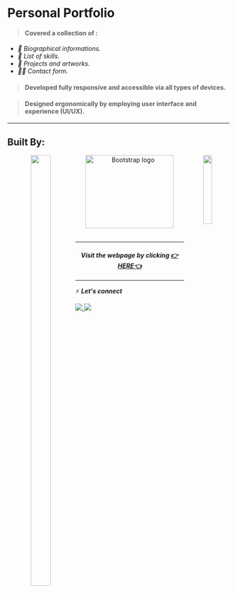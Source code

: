 <h1 style="align:center;">Personal Portfolio</h1>


> <h4>Covered a collection of :</h4>
  <i><ul>
      <li>🧬 Biographical informations.</li>
      <li>🦾 List of skills.</li>
      <li>🧩 Projects and artworks.</li>
      <li>🙋🏻 Contact form.</li>
   </ul></i>

> <h4>Developed fully responsive and accessible via all types of devices.</h4>

> <h4>Designed ergonomically by employing user interface and experience (UI/UX).</h4>

<hr>

## Built By: 
<div align="center">
  <img align="left" src="https://upload.wikimedia.org/wikipedia/commons/thumb/1/10/CSS3_and_HTML5_logos_and_wordmarks.svg/1582px-CSS3_and_HTML5_logos_and_wordmarks.svg.png" width="30%" height="50%">
  <img align="center" src="https://v5.getbootstrap.com/docs/5.0/assets/brand/bootstrap-logo-shadow.png" alt="Bootstrap logo" width="200" height="165">
  <img align="right" src="https://upload.wikimedia.org/wikipedia/commons/thumb/9/96/Sass_Logo_Color.svg/1280px-Sass_Logo_Color.svg.png" width="20%" height="20%">
</div>
<br>

<hr>
<h4 align="center"><i>Visit the webpage by clicking <a href="https://khalilelamraoui.github.io/">👉HERE👈</a></i></h4>
<hr>

⚡ <b><i>Let's connect</i></b>
<div>
    <a target="_blank" href="https://www.linkedin.com/in/khalil-el-amraoui-5834a9216/">
        <img src="https://img.shields.io/badge/-LinkedIn-0077B5?style=for-the-badge&logo=Linkedin&logoColor=white">
    </a>
    <a target="_blank" href="mailto:khalilelam16@gmail.com">
        <img src="https://img.shields.io/badge/-Gmail-D14836?style=for-the-badge&logo=Gmail&logoColor=white">
    </a>
</div>
